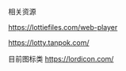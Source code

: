 
相关资源

https://lottiefiles.com/web-player

https://lotty.tanpok.com/

  

目前图标类 https://lordicon.com/


